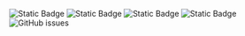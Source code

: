 ![Static Badge](https://img.shields.io/badge/blacklists-60-000000) ![Static Badge](https://img.shields.io/badge/blacklisted-3060749-cc0000) ![Static Badge](https://img.shields.io/badge/whitelisted-2242-00CC00) ![Static Badge](https://img.shields.io/badge/streaming_blacklist-28106-000000) ![GitHub issues](https://img.shields.io/github/issues/fabriziosalmi/blacklists)

